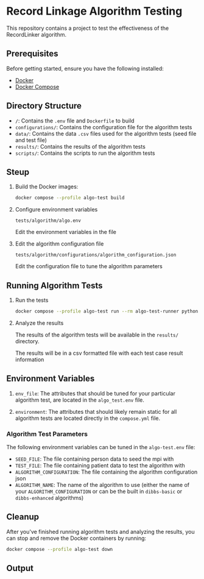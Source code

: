 # Record Linkage Algorithm Testing

This repository contains a project to test the effectiveness of the RecordLinker algorithm.

## Prerequisites

Before getting started, ensure you have the following installed:

- [Docker](https://docs.docker.com/engine/install/)
- [Docker Compose](https://docs.docker.com/compose/install/)

## Directory Structure

- `/`: Contains the `.env` file and `Dockerfile` to build
- `configurations/`: Contains the configuration file for the algorithm tests
- `data/`: Contains the data `.csv` files used for the algorithm tests (seed file and test file)
- `results/`: Contains the results of the algorithm tests
- `scripts/`: Contains the scripts to run the algorithm tests

## Steup

1. Build the Docker images:

    ```bash
    docker compose --profile algo-test build
    ```

2. Configure environment variables

    `tests/algorithm/algo.env`
    
    Edit the environment variables in the file

3. Edit the algorithm configuration file

    `tests/algorithm/configurations/algorithm_configuration.json`

    Edit the configuration file to tune the algorithm parameters

## Running Algorithm Tests

1. Run the tests

    ```bash
    docker compose --profile algo-test run --rm algo-test-runner python scripts/run_test.py
    ```

2. Analyze the results

    The results of the algorithm tests will be available in the `results/` directory.

    The results will be in a csv formatted file with each test case result information

## Environment Variables

1. `env_file`: The attributes that should be tuned for your particular algorithm test,
    are located in the `algo_test.env` file.

2. `environment`: The attributes that should likely remain static for all algorithm tests are located directly in the `compose.yml` file.

### Algorithm Test Parameters

The following environment variables can be tuned in the `algo-test.env` file:

- `SEED_FILE`: The file containing person data to seed the mpi with
- `TEST_FILE`: The file containing patient data to test the algorithm with
- `ALGORITHM_CONFIGURATION`: The file containing the algorithm configuration json
- `ALGORITHM_NAME`: The name of the algorithm to use (either the name of your `ALGORITHM_CONFIGURATION` or can be the built in `dibbs-basic` or `dibbs-enhanced` algorithms)


## Cleanup

After you've finished running algorithm tests and analyzing the results, you can stop and remove the Docker containers by running:

```bash
docker compose --profile algo-test down
```

## Output

